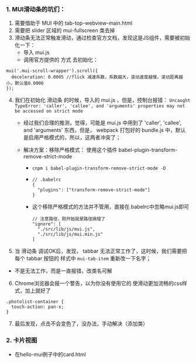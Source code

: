 ### 1. MUI滑动条的坑们：

  1. 需要借助于 MUI 中的 tab-top-webview-main.html 
  2. 需要把 slider 区域的 mui-fullscreen 类去掉
  3. 滑动条无法正常触发滑动，通过检查官方文档，发现这是JS组件，需要被初始化一下：
     * 导入 mui.js 
     * 调用官方提供的 方式 去初始化：

  ```
  mui('.mui-scroll-wrapper').scroll({
    deceleration: 0.0005 //flick 减速系数，系数越大，滚动速度越慢，滚动距离越小，默认值0.0006
  });
  ```

 4. 我们在初始化 滑动条 的时候，导入的 mui.js ，但是，控制台报错： `Uncaught TypeError: 'caller', 'callee', and 'arguments' properties may not be accessed on strict mode`

    * 经过我们合理的推测，觉得，可能是 mui.js 中用到了 'caller', 'callee', and 'arguments' 东西，但是， webpack 打包好的 bundle.js 中，默认是启用严格模式的，所以，这两者冲突了；

    * 解决方案：移除严格模式： 使用这个插件 babel-plugin-transform-remove-strict-mode

      * `cnpm i babel-plugin-transform-remove-strict-mode -D`

      * ```
        // .babelrc
        {
          "plugins": ["transform-remove-strict-mode"]
        }
        ```

      * 这个移除严格模式的方法并不管用，直接在.babelrc中忽略mui.js即可

        ```
        // 注意路径，刚开始就是路径搞错了
        "ignore": [
          "./src/lib/js/mui.js",
          "./src/lib/js/mui.min.js"
        ]
        ```

5. 当 滑动条 调试OK后，发现， tabbar 无法正常工作了，这时候，我们需要把 每个 tabbar 按钮的 样式中  `mui-tab-item` 重新改一下名字；
  
* 不是无法工作，而是一直报错，改类名可解
  
6. Chrome浏览器会报一个警告，以为你没有使用它的  使滑动更加流畅的css样式，加上就好了

```
.photolist-container {
  touch-action: pan-x;
}
```

7. 最后发现，点击不会变色了，没办法，手动解决（添加类）

### 2. 卡片视图

* 在hello-mui例子中的card.html